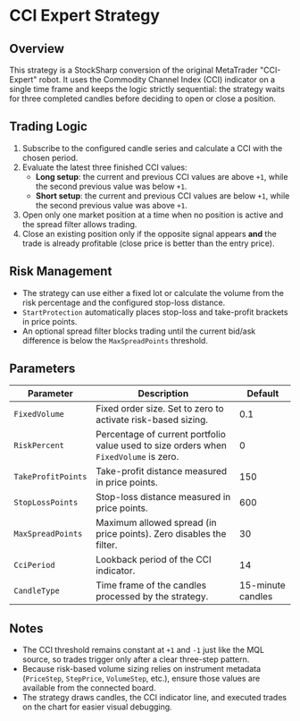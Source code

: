 # CCI Expert Strategy

## Overview

This strategy is a StockSharp conversion of the original MetaTrader "CCI-Expert" robot. It uses the Commodity Channel Index (CCI) indicator on a single time frame and keeps the logic strictly sequential: the strategy waits for three completed candles before deciding to open or close a position.

## Trading Logic

1. Subscribe to the configured candle series and calculate a CCI with the chosen period.
2. Evaluate the latest three finished CCI values:
   - **Long setup**: the current and previous CCI values are above `+1`, while the second previous value was below `+1`.
   - **Short setup**: the current and previous CCI values are below `+1`, while the second previous value was above `+1`.
3. Open only one market position at a time when no position is active and the spread filter allows trading.
4. Close an existing position only if the opposite signal appears **and** the trade is already profitable (close price is better than the entry price).

## Risk Management

- The strategy can use either a fixed lot or calculate the volume from the risk percentage and the configured stop-loss distance.
- `StartProtection` automatically places stop-loss and take-profit brackets in price points.
- An optional spread filter blocks trading until the current bid/ask difference is below the `MaxSpreadPoints` threshold.

## Parameters

| Parameter | Description | Default |
|-----------|-------------|---------|
| `FixedVolume` | Fixed order size. Set to zero to activate risk-based sizing. | 0.1 |
| `RiskPercent` | Percentage of current portfolio value used to size orders when `FixedVolume` is zero. | 0 |
| `TakeProfitPoints` | Take-profit distance measured in price points. | 150 |
| `StopLossPoints` | Stop-loss distance measured in price points. | 600 |
| `MaxSpreadPoints` | Maximum allowed spread (in price points). Zero disables the filter. | 30 |
| `CciPeriod` | Lookback period of the CCI indicator. | 14 |
| `CandleType` | Time frame of the candles processed by the strategy. | 15-minute candles |

## Notes

- The CCI threshold remains constant at `+1` and `-1` just like the MQL source, so trades trigger only after a clear three-step pattern.
- Because risk-based volume sizing relies on instrument metadata (`PriceStep`, `StepPrice`, `VolumeStep`, etc.), ensure those values are available from the connected board.
- The strategy draws candles, the CCI indicator line, and executed trades on the chart for easier visual debugging.
